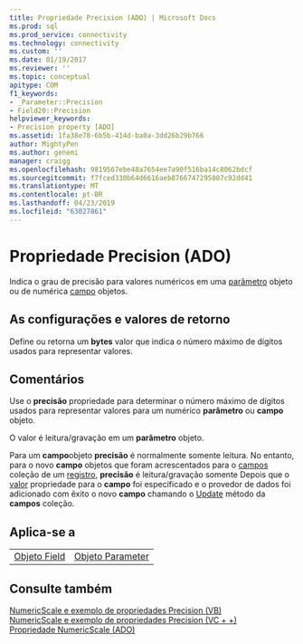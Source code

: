 ```yaml
---
title: Propriedade Precision (ADO) | Microsoft Docs
ms.prod: sql
ms.prod_service: connectivity
ms.technology: connectivity
ms.custom: ''
ms.date: 01/19/2017
ms.reviewer: ''
ms.topic: conceptual
apitype: COM
f1_keywords:
- _Parameter::Precision
- Field20::Precision
helpviewer_keywords:
- Precision property [ADO]
ms.assetid: 1fa38e78-6b5b-414d-ba0a-3dd26b29b766
author: MightyPen
ms.author: genemi
manager: craigg
ms.openlocfilehash: 9819567ebe48a7654ee7a90f516ba14c8062bdcf
ms.sourcegitcommit: f7fced330b64d6616aeb8766747295807c92dd41
ms.translationtype: MT
ms.contentlocale: pt-BR
ms.lasthandoff: 04/23/2019
ms.locfileid: "63027861"
---
```

# <a name="precision-property-ado"></a>Propriedade Precision (ADO)
Indica o grau de precisão para valores numéricos em uma [parâmetro](../../../ado/reference/ado-api/parameter-object.md) objeto ou de numérica [campo](../../../ado/reference/ado-api/field-object.md) objetos.  
  
## <a name="settings-and-return-values"></a>As configurações e valores de retorno  
 Define ou retorna um **bytes** valor que indica o número máximo de dígitos usados para representar valores.  
  
## <a name="remarks"></a>Comentários  
 Use o **precisão** propriedade para determinar o número máximo de dígitos usados para representar valores para um numérico **parâmetro** ou **campo** objeto.  
  
 O valor é leitura/gravação em um **parâmetro** objeto.  
  
 Para um **campo**objeto **precisão** é normalmente somente leitura. No entanto, para o novo **campo** objetos que foram acrescentados para o [campos](../../../ado/reference/ado-api/fields-collection-ado.md) coleção de um [registro](../../../ado/reference/ado-api/record-object-ado.md), **precisão** é leitura/gravação somente Depois que o [valor](../../../ado/reference/ado-api/value-property-ado.md) propriedade para o **campo** foi especificado e o provedor de dados foi adicionado com êxito o novo **campo** chamando o [Update](../../../ado/reference/ado-api/update-method.md) método da **campos** coleção.  
  
## <a name="applies-to"></a>Aplica-se a  
  
|||  
|-|-|  
|[Objeto Field](../../../ado/reference/ado-api/field-object.md)|[Objeto Parameter](../../../ado/reference/ado-api/parameter-object.md)|  
  
## <a name="see-also"></a>Consulte também  
 [NumericScale e exemplo de propriedades Precision (VB)](../../../ado/reference/ado-api/numericscale-and-precision-properties-example-vb.md)   
 [NumericScale e exemplo de propriedades Precision (VC + +)](../../../ado/reference/ado-api/numericscale-and-precision-properties-example-vc.md)   
 [Propriedade NumericScale (ADO)](../../../ado/reference/ado-api/numericscale-property-ado.md)
